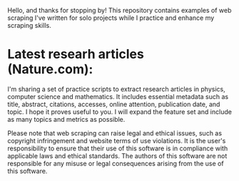 Hello, and thanks for stopping by! This repository contains examples of web scraping I've written for solo projects while I practice and enhance my scraping skills.


# **Latest researh articles (Nature.com)**:

I'm sharing a set of practice scripts to extract research articles in physics, computer science and mathematics. It includes essential metadata such as title, abstract, citations, accesses, online attention, publication date, and topic. I hope it proves useful to you. I will expand the feature set and include as many topics and metrics as possible.

Please note that web scraping can raise legal and ethical issues, such as copyright infringement and website terms of use violations. It is the user's responsibility to ensure that their use of this software is in compliance with applicable laws and ethical standards. The authors of this software are not responsible for any misuse or legal consequences arising from the use of this software.
